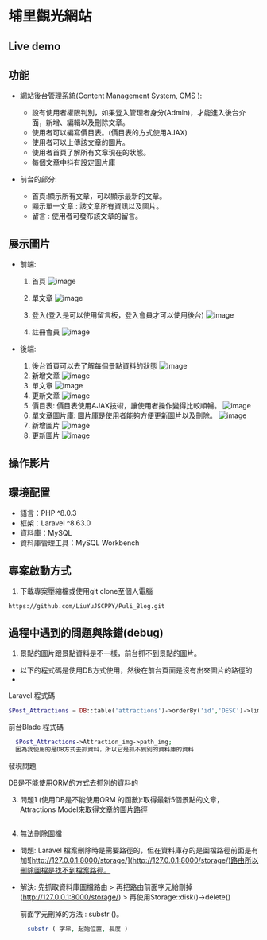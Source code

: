 # 埔里觀光網站



## Live demo





## 功能

* 網站後台管理系統(Content Management System, CMS ):
   * 設有使用者權限判別，如果登入管理者身分(Admin)，才能進入後台介面，新增、編輯以及刪除文章。
   * 使用者可以編寫價目表。(價目表的方式使用AJAX)
   * 使用者可以上傳該文章的圖片。
   * 使用者首頁了解所有文章現在的狀態。
   * 每個文章中抖有設定圖片庫


* 前台的部分:
  * 首頁:顯示所有文章，可以顯示最新的文章。
  * 顯示單一文章 : 該文章所有資訊以及圖片。
  * 留言 : 使用者可發布該文章的留言。
  
## 展示圖片
* 前端:
  1. 首頁
  ![image](https://github.com/LiuYuJSCPPY/Puli_Blog/blob/master/blog_%E9%A6%96%E9%A0%81.PNG)
  
  2. 單文章
  ![image](https://github.com/LiuYuJSCPPY/Puli_Blog/blob/master/%E5%96%AE%E6%96%87%E7%AB%A0.PNG)
  
  3. 登入(登入是可以使用留言板，登入會員才可以使用後台)
  ![image](https://github.com/LiuYuJSCPPY/Puli_Blog/blob/master/%E7%99%BB%E5%85%A5%E9%A0%81%E9%9D%A2.PNG)
  
  4. 註冊會員
  ![image](https://github.com/LiuYuJSCPPY/Puli_Blog/blob/master/%E7%94%B3%E8%AB%8B%E6%9C%83%E5%93%A1.PNG)
  
* 後端:
  1. 後台首頁可以去了解每個景點資料的狀態
  ![image](https://github.com/LiuYuJSCPPY/Puli_Blog/blob/master/%E5%BE%8C%E7%AB%AF%E9%A6%96%E9%A0%81.PNG)
  2. 新增文章
  ![image](https://github.com/LiuYuJSCPPY/Puli_Blog/blob/master/%E6%96%B0%E5%A2%9E%E6%96%87%E7%AB%A0.PNG)
  3. 單文章
  ![image](https://github.com/LiuYuJSCPPY/Puli_Blog/blob/master/%E6%9F%A5%E7%9C%8B%E5%96%AE%E6%96%87%E7%AB%A0.PNG)
  4. 更新文章
  ![image](https://github.com/LiuYuJSCPPY/Puli_Blog/blob/master/%E6%9B%B4%E6%96%B0%E6%96%87%E7%AB%A0.PNG)
  5. 價目表: 價目表使用AJAX技術，讓使用者操作變得比較順暢。
  ![image](https://github.com/LiuYuJSCPPY/Puli_Blog/blob/master/%E5%83%B9%E7%9B%AE%E8%A1%A8.PNG)
  6. 單文章圖片庫: 圖片庫是使用者能夠方便更新圖片以及刪除。
  ![image](https://github.com/LiuYuJSCPPY/Puli_Blog/blob/master/%E5%9C%96%E7%89%87%E5%BA%AB.PNG)
  7. 新增圖片
  ![image](https://github.com/LiuYuJSCPPY/Puli_Blog/blob/master/%E6%96%B0%E5%A2%9E%E5%9C%96%E7%89%87.PNG)
  8. 更新圖片
  ![image](https://github.com/LiuYuJSCPPY/Puli_Blog/blob/master/%E6%9B%B4%E6%96%B0%E5%9C%96%E7%89%87.PNG)
  
## 操作影片  
  


## 環境配置
* 語言：PHP ^8.0.3
* 框架：Laravel ^8.63.0
* 資料庫：MySQL
* 資料庫管理工具：MySQL Workbench


## 專案啟動方式
1. 下載專案壓縮檔或使用git clone至個人電腦 

```
https://github.com/LiuYuJSCPPY/Puli_Blog.git
```



## 過程中遇到的問題與除錯(debug)

1. 景點的圖片跟景點資料是不一樣，前台抓不到景點的圖片。

* 以下的程式碼是使用DB方式使用，然後在前台頁面是沒有出來圖片的路徑的
* 
Laravel 程式碼
  ```php
  $Post_Attractions = DB::table('attractions')->orderBy('id','DESC')->limit(5)->get();
  ```
  
前台Blade 程式碼
```php
  $Post_Attractions->Attraction_img->path_img;
  因為我使用的是DB方式去抓資料，所以它是抓不到別的資料庫的資料
 ```
 
 發現問題
 
 DB是不能使用ORM的方式去抓別的資料的
 
  
3.  問題1 (使用DB是不能使用ORM 的函數):取得最新5個景點的文章，Attractions Model來取得文章的圖片路徑
```php

```

4. 無法刪除圖檔
* 問題: Laravel 檔案刪除時是需要路徑的，但在資料庫存的是圖檔路徑前面是有加![http://127.0.0.1:8000/storage/](http://127.0.0.1:8000/storage/)路由所以刪除圖檔是找不到檔案路徑。

* 解決: 先抓取資料庫圖檔路由 > 再把路由前面字元給刪掉(http://127.0.0.1:8000/storage/) > 再使用Storage::disk()->delete()
 
  
  前面字元刪掉的方法 : substr ()。
  
  ```PHP
    substr ( 字串, 起始位置, 長度 )
  
  ```


